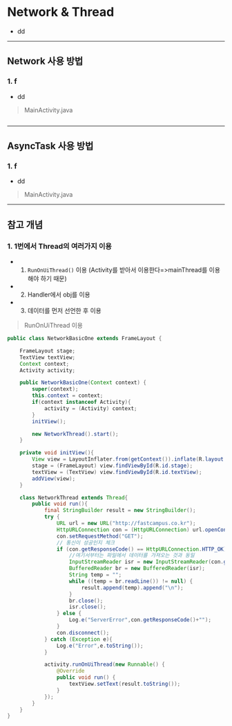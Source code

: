 # Network & Thread
  - dd

---

## Network 사용 방법
  ### 1. f
  - dd

  > MainActivity.java

  ```java

  ```

---

## AsyncTask 사용 방법
  ### 1. f
  - dd

  > MainActivity.java



---

## 참고 개념

  ### 1. 1번에서 Thread의 여러가지 이용
  - 1. `RunOnUiThread()` 이용 (Activity를 받아서 이용한다=>mainThread를 이용해야 하기 때문)
  - 2. Handler에서 obj를 이용
  - 3. 데이터를 먼저 선언한 후 이용

  > RunOnUiThread 이용

  ```java
  public class NetworkBasicOne extends FrameLayout {

      FrameLayout stage;
      TextView textView;
      Context context;
      Activity activity;

      public NetworkBasicOne(Context context) {
          super(context);
          this.context = context;
          if(context instanceof Activity){
              activity = (Activity) context;
          }
          initView();

          new NetworkThread().start();
      }

      private void initView(){
          View view = LayoutInflater.from(getContext()).inflate(R.layout.network,null);
          stage = (FrameLayout) view.findViewById(R.id.stage);
          textView = (TextView) view.findViewById(R.id.textView);
          addView(view);
      }

      class NetworkThread extends Thread{
          public void run(){
              final StringBuilder result = new StringBuilder();
              try {
                  URL url = new URL("http://fastcampus.co.kr");
                  HttpURLConnection con = (HttpURLConnection) url.openConnection();
                  con.setRequestMethod("GET");
                  // 통신이 성공인지 체크
                  if (con.getResponseCode() == HttpURLConnection.HTTP_OK) {
                      //여기서부터는 파일에서 데이터를 가져오는 것과 동일
                      InputStreamReader isr = new InputStreamReader(con.getInputStream());
                      BufferedReader br = new BufferedReader(isr);
                      String temp = "";
                      while ((temp = br.readLine()) != null) {
                          result.append(temp).append("\n");
                      }
                      br.close();
                      isr.close();
                  } else {
                      Log.e("ServerError",con.getResponseCode()+"");
                  }
                  con.disconnect();
              } catch (Exception e){
                  Log.e("Error",e.toString());
              }

              activity.runOnUiThread(new Runnable() {
                  @Override
                  public void run() {
                      textView.setText(result.toString());
                  }
              });
          }
      }
  }
  ```
